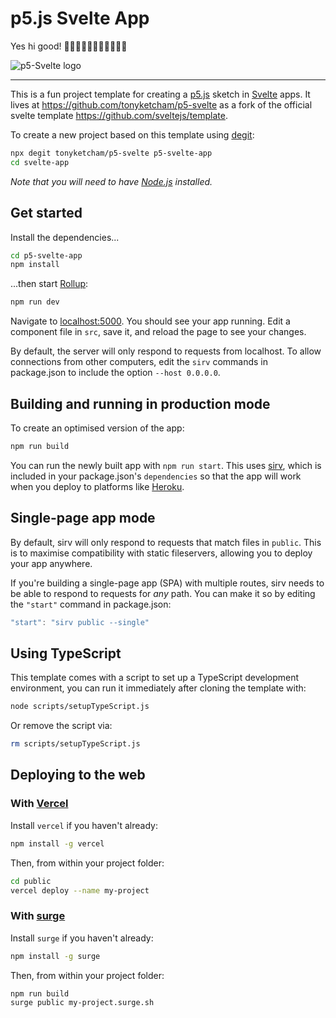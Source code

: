 # p5.js Svelte App

Yes hi good! 👋👋🏿👋🏽👋🏻👋🏾👋🏼

![p5-Svelte logo](https://raw.githubusercontent.com/tonyketcham/p5-svelte/nice/p5-svelte%20mockup.png)

---


This is a fun project template for creating a [p5.js](https://p5js.org/) sketch in [Svelte](https://svelte.dev) apps. It lives at https://github.com/tonyketcham/p5-svelte as a fork of the official svelte template https://github.com/sveltejs/template.

To create a new project based on this template using [degit](https://github.com/Rich-Harris/degit):

```bash
npx degit tonyketcham/p5-svelte p5-svelte-app
cd svelte-app
```

*Note that you will need to have [Node.js](https://nodejs.org) installed.*


## Get started

Install the dependencies...

```bash
cd p5-svelte-app
npm install
```

...then start [Rollup](https://rollupjs.org):

```bash
npm run dev
```

Navigate to [localhost:5000](http://localhost:5000). You should see your app running. Edit a component file in `src`, save it, and reload the page to see your changes.

By default, the server will only respond to requests from localhost. To allow connections from other computers, edit the `sirv` commands in package.json to include the option `--host 0.0.0.0`.


## Building and running in production mode

To create an optimised version of the app:

```bash
npm run build
```

You can run the newly built app with `npm run start`. This uses [sirv](https://github.com/lukeed/sirv), which is included in your package.json's `dependencies` so that the app will work when you deploy to platforms like [Heroku](https://heroku.com).


## Single-page app mode

By default, sirv will only respond to requests that match files in `public`. This is to maximise compatibility with static fileservers, allowing you to deploy your app anywhere.

If you're building a single-page app (SPA) with multiple routes, sirv needs to be able to respond to requests for *any* path. You can make it so by editing the `"start"` command in package.json:

```js
"start": "sirv public --single"
```

## Using TypeScript

This template comes with a script to set up a TypeScript development environment, you can run it immediately after cloning the template with:

```bash
node scripts/setupTypeScript.js
```

Or remove the script via:

```bash
rm scripts/setupTypeScript.js
```

## Deploying to the web

### With [Vercel](https://vercel.com)

Install `vercel` if you haven't already:

```bash
npm install -g vercel
```

Then, from within your project folder:

```bash
cd public
vercel deploy --name my-project
```

### With [surge](https://surge.sh/)

Install `surge` if you haven't already:

```bash
npm install -g surge
```

Then, from within your project folder:

```bash
npm run build
surge public my-project.surge.sh
```
